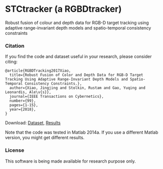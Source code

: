 # STCtracker (a RGBDtracker)
Robust fusion of colour and depth data for RGB-D target tracking using adaptive range-invariant depth models and spatio-temporal consistency constraints

### Citation

If you find the code and dataset useful in your research, please consider citing:

    @article{RGBDTracking2017Xiao,
      title={Robust Fusion of Color and Depth Data for RGB-D Target Tracking Using Adaptive Range-Invariant Depth Models and Spatio-Temporal Consistency Constraints.},
      author={Xiao, Jingjing and Stolkin, Rustam and Gao, Yuqing and Leonardis, Ale\v{s}},
      journal={IEEE Transactions on Cybernetics},
      number={99},
      pages={1-15},
      year={2018},
    }

Download: [Dataset](https://beardatashare.bham.ac.uk/dl/fiVnhJRjkyNN8QjSAoiGSiBY/RGBDdataset.zip), [Results](https://beardatashare.bham.ac.uk/dl/fi5XpnJeWu3od1TZCWAAiAm6/RGBDresults.zip)

Note that the code was tested in Matlab 2014a. If you use a different Matlab version, you might get different results.

### License

This software is being made available for research purpose only.

